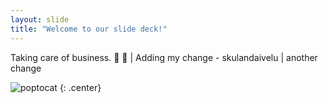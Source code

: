 ```yaml
---
layout: slide
title: "Welcome to our slide deck!"
---
```


Taking care of business. :baby: :unicorn:  | Adding my change - skulandaivelu | another change

![poptocat](https://octodex.github.com/images/poptocat.png)
{: .center}
